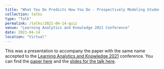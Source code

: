 ```yaml
---
title: "What You Do Predicts How You Do - Prospectively Modeling Student Quiz Performance Using Activity Features in an Online Learning Environment"
collection: talks
type: "Talk"
permalink: /talks/2021-04-14-quiz
venue: "Learning Analytics and Knowledge 2021 Conference"
date: 2021-04-14
location: "Virtual"
---
```

This was a presentation to accompany the paper with the same name accepted to the [Learning Analytics and Knowledge 2021](https://www.solaresearch.org/events/lak/lak21/) conference. You can find the [paper here](../files/lak21-12.pdf) and the [slides for the talk here](../files/Jensen_LAK21-quiz_slides.pptx).